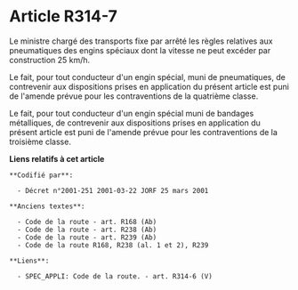 # Article R314-7

Le ministre chargé des transports fixe par arrêté les règles relatives aux pneumatiques des engins spéciaux dont la vitesse
ne peut excéder par construction 25 km/h.

Le fait, pour tout conducteur d'un engin spécial, muni de pneumatiques, de contrevenir aux dispositions prises en application
du présent article est puni de l'amende prévue pour les contraventions de la quatrième classe.

Le fait, pour tout conducteur d'un engin spécial muni de bandages métalliques, de contrevenir aux dispositions prises en
application du présent article est puni de l'amende prévue pour les contraventions de la troisième classe.

**Liens relatifs à cet article**

	**Codifié par**:

	  - Décret n°2001-251 2001-03-22 JORF 25 mars 2001

	**Anciens textes**:

	  - Code de la route - art. R168 (Ab)
	  - Code de la route - art. R238 (Ab)
	  - Code de la route - art. R239 (Ab)
	  - Code de la route R168, R238 (al. 1 et 2), R239

	**Liens**:

	  - SPEC_APPLI: Code de la route. - art. R314-6 (V)
